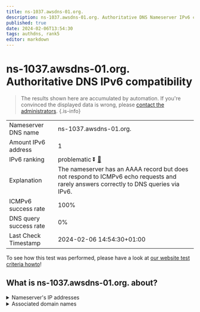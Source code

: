 ```yaml
---
title: ns-1037.awsdns-01.org.
description: ns-1037.awsdns-01.org. Authoritative DNS Nameserver IPv6 compatibility
published: true
date: 2024-02-06T13:54:30
tags: authdns, rank5
editor: markdown
---
```


# ns-1037.awsdns-01.org. Authoritative DNS IPv6 compatibility

> The results shown here are accumulated by automation. If you're convinced the displayed data is wrong, please [contact the administrators](/howto/chat). 
{.is-info}




|   |   |
| - | - |
| Nameserver DNS name | ns-1037.awsdns-01.org.
| Amount IPv6 address | 1
| IPv6 ranking | problematic :arrow_double_down: [🔗](/howto/ranking) |
| Explanation | The nameserver has an AAAA record but does not respond to ICMPv6 echo requests and rarely answers correctly to DNS queries via IPv6. |
| ICMPv6 success rate | 100%|
| DNS query success rate | 0% |
| Last Check Timestamp | 2024-02-06 14:54:30+01:00 |

To see how this test was performed, please have a look at [our website test criteria howto](/howto/testcriteria/authdns)!


## What is ns-1037.awsdns-01.org. about?




<details>
<summary>Nameserver's IP addresses</summary>

2600:9000:5304:d00::1

</details>



<details>
<summary>Associated domain names</summary>

www.commbank.com.au

</details>

